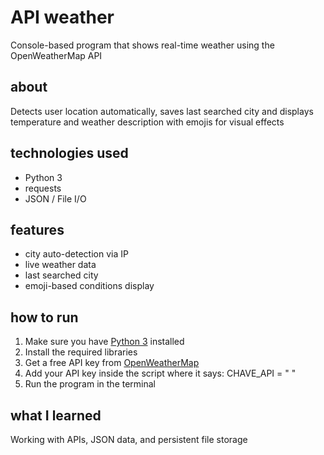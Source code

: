 # API weather
Console-based program that shows real-time weather using the OpenWeatherMap API

## about
Detects user location automatically, saves last searched city and displays temperature and weather description with emojis for visual effects

## technologies used
- Python 3  
- requests  
- JSON / File I/O

## features
- city auto-detection via IP  
- live weather data  
- last searched city  
- emoji-based conditions display

## how to run
1. Make sure you have [Python 3](https://www.python.org/downloads/) installed
2. Install the required libraries
3. Get a free API key from [OpenWeatherMap](https://openweathermap.org/api)
4. Add your API key inside the script where it says: CHAVE_API = "  "
5. Run the program in the terminal

## what I learned
Working with APIs, JSON data, and persistent file storage
